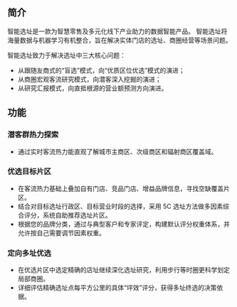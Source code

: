 ## 简介
智能选址是一款为智慧零售及多元化线下产业助力的数据智能产品。
智能选址将海量数据与机器学习有机整合，旨在解决实体门店的选址、商圈经营等场景问题。

智能选址致力于解决选址中三大核心问题：

- 从跟随友商式的“盲选”模式，向“优质区位优选”模式的演进；
- 从商圈宏观客流研究模式，向潜客深入挖掘的演进；
- 从研究汇报模式，向直抵根源的营业额预测方向演进。

## 功能
### 潜客群热力探索
- 通过实时客流热力能直观了解城市主商区、次级商区和辐射商区覆盖域。

### 优选目标片区 
- 在客流热力基础上叠加自有门店、竞品门店、增益品牌信息，寻找空缺覆盖片区。
- 结合对目标选址行政区、目标营业时段的选择，采用 5C 选址方法做多因素综合评分，系统自助推荐选址片区。
- 根据您的品牌分类，通过与典型客户和专家评定，构建默认评分权重体系，并允许按自己需要调节因素权重。

### 定向多址优选 
- 在优选片区中选定精确的店址继续深化选址研究，利用步行等时圈更科学划定局部商圈。
- 详细评估精确选址点每平方公里的具体“坪效”评分，获得多址终选的决策依据。
